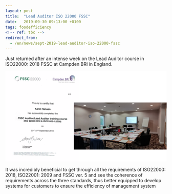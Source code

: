 ```yaml
---
layout: post
title:  "Lead Auditor ISO 22000 FSSC"
date:   2019-09-30 09:13:00 +0100
tags: foodefficiency
<!-- ref: tbc -->
redirect_from:
  - /en/news/sept-2019-lead-auditor-iso-22000-fssc
---
```


Just returned after an intense week on the Lead Auditor course in ISO22000: 2018 FSSC at Campden BRI in England. 

![FSSC Course][1]

It was incredibly beneficial to get through all the requirements of ISO22000: 2018, ISO22001: 2009 and FSSC ver. 5 and see the coherence of requirements across the three standards, thus better equipped to develop systems for customers to ensure the efficiency of management system

[1]: /assets/images/FSSC-course.png "FSSC Course"
